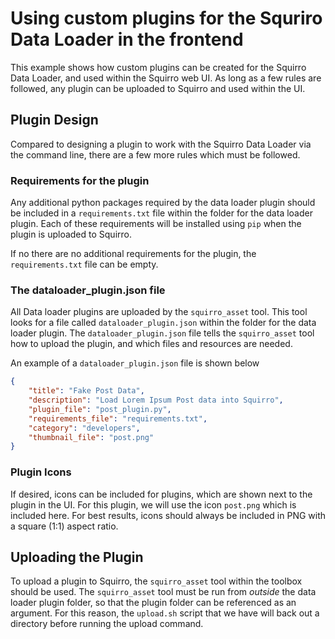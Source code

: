 # Using custom plugins for the Squriro Data Loader in the frontend

This example shows how custom plugins can be created for the Squirro Data Loader, and used within the Squirro web UI. As long as a few rules are followed, any plugin can be uploaded to Squirro and used within the UI.

## Plugin Design
Compared to designing a plugin to work with the Squirro Data Loader via the command line, there are a few more rules which must be followed.

### Requirements for the plugin
Any additional python packages required by the data loader plugin should be included in a `requirements.txt` file within the folder for the data loader plugin. Each of these requirements will be installed using `pip` when the plugin is uploaded to Squirro.

If no there are no additional requirements for the plugin, the `requirements.txt` file can be empty.

### The dataloader_plugin.json file
All Data loader plugins are uploaded by the `squirro_asset` tool. This tool looks for a file called `dataloader_plugin.json` within the folder for the data loader plugin. The `dataloader_plugin.json` file tells the `squirro_asset` tool how to upload the plugin, and which files and resources are needed.

An example of a `dataloader_plugin.json` file is shown below
```json
{
    "title": "Fake Post Data",
    "description": "Load Lorem Ipsum Post data into Squirro",
    "plugin_file": "post_plugin.py",
    "requirements_file": "requirements.txt",
    "category": "developers",
    "thumbnail_file": "post.png"
}
```

### Plugin Icons
If desired, icons can be included for plugins, which are shown next to the plugin in the UI. For this plugin, we will use the icon `post.png` which is included here.
For best results, icons should always be included in PNG with a square (1:1) aspect ratio.

## Uploading the Plugin
To upload a plugin to Squirro, the `squirro_asset` tool within the toolbox should be used.
The `squirro_asset` tool must be run from _outside_ the data loader plugin folder, so that the plugin folder can be referenced as an argument. For this reason, the `upload.sh` script that we have will back out a directory before running the upload command.
